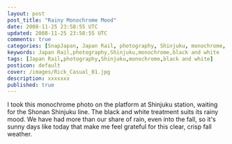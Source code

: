 ```yaml
---           
layout: post
post_title: "Rainy Monochrome Mood"
date: 2008-11-25 23:58:55 UTC
updated: 2008-11-25 23:58:55 UTC
comments: true
categories: [SnapJapan, Japan Rail, photography, Shinjuku, monochrome, black and white]
keywords: Japan Rail,photography,Shinjuku,monochrome,black and white
tags: [Japan Rail,photography,Shinjuku,monochrome,black and white]
posticon: default
cover: /images/Rick_Casual_01.jpg
description: xxxxxxx
published: true
---
```

 

[](http://www.flickr.com/photos/81796435@N00/3048191610 "View 'Rain, soon, again.' on Flickr.com")I took this monochrome photo on the platform at Shinjuku station, waiting for the Shonan Shinjuku line. The black and white treatment suits its rainy mood. We have had more than our share of rain, even into the fall, so it's sunny days like today that make me feel grateful for this clear, crisp fall weather. 








